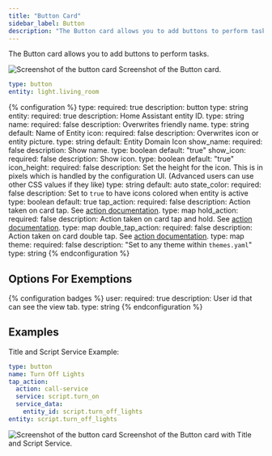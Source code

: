 ```yaml
---
title: "Button Card"
sidebar_label: Button
description: "The Button card allows you to add buttons to perform tasks"
---
```


The Button card allows you to add buttons to perform tasks.

<p class='img'>
<img src='/images/lovelace/lovelace_entity_button_card.png' alt='Screenshot of the button card'>
Screenshot of the Button card.
</p>

```yaml
type: button
entity: light.living_room
```

{% configuration %}
type:
  required: true
  description: button
  type: string
entity:
  required: true
  description: Home Assistant entity ID.
  type: string
name:
  required: false
  description: Overwrites friendly name.
  type: string
  default: Name of Entity
icon:
  required: false
  description: Overwrites icon or entity picture.
  type: string
  default: Entity Domain Icon
show_name:
  required: false
  description: Show name.
  type: boolean
  default: "true"
show_icon:
  required: false
  description: Show icon.
  type: boolean
  default: "true"
icon_height:
  required: false
  description: Set the height for the icon. This is in pixels which is handled by the configuration UI. (Advanced users can use other CSS values if they like)
  type: string
  default: auto
state_color:
  required: false
  description: Set to `true` to have icons colored when entity is active
  type: boolean
  default: true
tap_action:
  required: false
  description: Action taken on card tap. See [action documentation](/lovelace/actions/).
  type: map
hold_action:
  required: false
  description: Action taken on card tap and hold. See [action documentation](/lovelace/actions/).
  type: map
double_tap_action:
  required: false
  description: Action taken on card double tap. See [action documentation](/lovelace/actions/).
  type: map
theme:
  required: false
  description: "Set to any theme within `themes.yaml`"
  type: string
{% endconfiguration %}

## Options For Exemptions

{% configuration badges %}
user:
  required: true
  description: User id that can see the view tab.
  type: string
{% endconfiguration %}

## Examples

Title and Script Service Example:

```yaml
type: button
name: Turn Off Lights
tap_action:
  action: call-service
  service: script.turn_on
  service_data:
    entity_id: script.turn_off_lights
entity: script.turn_off_lights
```

<p class='img'>
<img src='/images/lovelace/lovelace_entity_button_complex_card.png' alt='Screenshot of the button card'>
Screenshot of the Button card with Title and Script Service.
</p>
